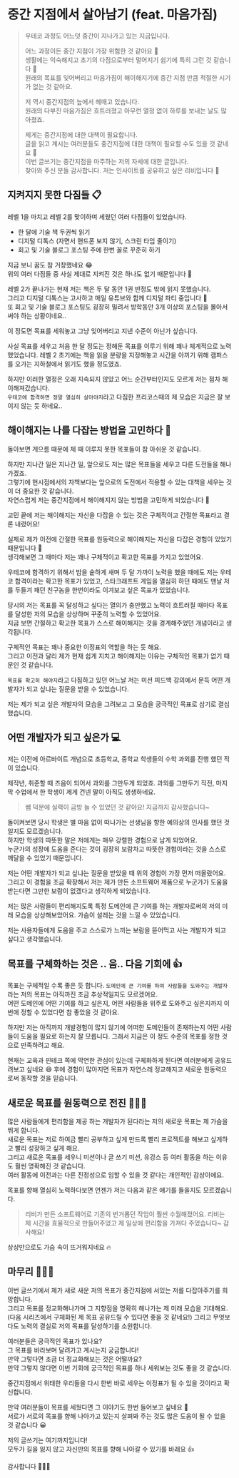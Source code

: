 # 중간 지점에서 살아남기 (feat. 마음가짐)


> 우테코 과정도 어느덧 중간이 지나가고 있는 지금입니다.
>
> 어느 과정이든 중간 지점이 가장 위험한 것 같아요 🤔  
> 생활에는 익숙해지고 초기의 다짐으로부터 멀어지기 쉽기에 특히 그런 것 같습니다 🥲  
> 원래의 목표를 잊어버리고 마음가짐이 해이해지기에 중간 지점 만큼 적절한 시기가 없는 것 같아요.
>
> 저 역시 중간지점의 늪에서 헤매고 있습니다.  
> 원래의 다부진 마음가짐은 흐트러졌고 아무런 열정 없이 하루를 보내는 날도 많아졌죠.
> 
> 제게는 중간지점에 대한 대책이 필요합니다.  
> 글을 읽고 계시는 여러분들도 중간지점에 대한 대책이 필요할 수도 있을 것 같네요 🤔  
> 이번 글쓰기는 중간지점을 마주하는 저의 자세에 대한 글입니다.  
> 찾아와 주신 분들 감사합니다. 저는 인사이트를 공유하고 싶은 리비입니다 🙌


## 지켜지지 못한 다짐들 📋
레벨 1을 마치고 레벨 2를 맞이하며 세웠던 여러 다짐들이 있었습니다.  

- 한 달에 기술 책 두권씩 읽기
- 디지털 디톡스 (자면서 핸드폰 보지 않기, 스크린 타임 줄이기)
- 회고 및 기술 블로그 포스팅 주에 한번 꼴로 꾸준히 하기

지금 보니 꿈도 참 거창했네요 😂  
위의 여러 다짐들 중 사실 제대로 지켜진 것은 하나도 없기 때문입니다 🥲  

레벨 2가 끝나가는 현재 저는 책은 두 달 동안 1권 반정도 밖에 읽지 못했습니다.  
그리고 디지털 디톡스는 고사하고 매일 유튜브와 함께 디지털 파티 중입니다 🎉   
또 회고 및 기술 블로그 포스팅도 굉장히 밀려서 방학동안 3개 이상의 포스팅을 몰아서 써야 하는 상황이네요..  

이 정도면 목표를 세워놓고 그냥 잊어버리고 지낸 수준이 아닌가 싶습니다.

사실 목표를 세우고 처음 한 달 정도는 정해둔 목표를 이루기 위해 꽤나 체계적으로 노력했었습니다.
레벨 2 초기에는 책을 읽을 분량을 지정해놓고 시간을 아끼기 위해 캠퍼스를 오가는 지하철에서 읽기도 했을 정도였죠.  

하지만 이러한 열정은 오래 지속되지 않았고 어느 순간부터인지도 모르게 저는 점차 해이해져갔습니다.  
`우테코에 합격하면 정말 열심히 살아야지`라고 다짐한 프리코스때의 제 모습은 지금은 잘 보이지 않는 듯 하네요..    


## 해이해지는 나를 다잡는 방법을 고민하다 🤔

돌아보면 게으름 때문에 제 때 이루지 못한 목표들이 참 아쉬운 것 같습니다.  

하지만 지나간 일은 지나간 일, 앞으로도 저는 많은 목표들을 세우고 다른 도전들을 해나가겠죠.   
그렇기에 현시점에서의 자책보다는 앞으로의 도전에서 적용할 수 있는 대책을 세우는 것이 더 중요한 것 같습니다.  
자연스럽게 저는 중간지점에서 해이해지지 않는 방법을 고민하게 되었습니다 🤔  

고민 끝에 저는 해이해지는 자신을 다잡을 수 있는 것은 구체적이고 간절한 목표라고 결론 내렸어요!

실제로 제가 이전에 간절한 목표를 원동력으로 해이해지는 자신을 다잡은 경험이 있었기 때문입니다 🤔  
생각해보면 그 때마다 저는 꽤나 구체적이고 확고한 목표를 가지고 있었어요.

우테코에 합격하기 위해서 밤을 숱하게 새며 두 달 가까이 노력을 했을 때에도 저는 우테코 합격이라는 확고한 목표가 있었고, 스타크래프트 게임을 열심히 하던 때에도 맨날 저를 두들겨 패던 친구놈을 한번이라도 이겨보고 싶은 목표가 있었습니다.

당시의 저는 목표를 꼭 달성하고 싶다는 열의가 충만했고 노력이 흐트러질 때마다 목표를 달성한 저의 모습을 상상하며 꾸준히 노력할 수 있었어요.  
지금 보면 간절하고 확고한 목표가 스스로 해이해지는 것을 경계해주었던 개념이라고 생각됩니다.

구체적인 목표는 꽤나 중요한 이정표의 역할을 하는 듯 해요.   
그리고 이전과 달리 제가 현재 쉽게 지치고 해이해지는 이유는 구체적인 목표가 없기 때문인 것 같습니다.  

`목표를 확고히 해야지`라고 다짐하고 있던 어느날 저는 미션 피드백 강의에서 문득 어떤 개발자가 되고 싶냐는 질문을 받을 수 있었습니다.

저는 제가 되고 싶은 개발자의 모습을 그려보고 그 모습을 궁극적인 목표로 삼기로 결심했습니다.

## 어떤 개발자가 되고 싶은가 💻

저는 이전에 아르바이트 개념으로 초등학교, 중학교 학생들의 수학 과외를 진행 했던 적이 있습니다. 

제작년, 취준할 때 즈음이 되어서 과외를 그만두게 되었죠.
과외를 그만두기 직전, 마지막 수업에서 한 학생이 제게 건넨 말이 아직도 생생하네요.

> 쌤 덕분에 실력이 금방 늘 수 있었던 것 같아요! 지금까지 감사했습니다~

돌이켜보면 당시 학생은 별 마음 없이 떠나가는 선생님을 향한 예의상의 인사를 했던 것일지도 모르겠습니다.  
하지만 학생의 따뜻한 말은 저에게는 매우 강렬한 경험으로 남게 되었어요.    
누군가의 성장에 도움을 준다는 것이 굉장히 보람차고 따뜻한 경험이라는 것을 스스로 깨달을 수 있었기 때문입니다.  

저는 어떤 개발자가 되고 싶냐는 질문을 받았을 때 위의 경험이 가장 먼저 떠올랐어요.
그리고 이 경험을 조금 확장해서 저는 제가 만든 소프트웨어 제품으로 누군가가 도움을 받는다면 그만한 보람이 없겠다고 생각하게 되었습니다.

저는 많은 사람들이 편리해지도록 특정 도메인에 큰 기여를 하는 개발자로써의 저의 미래 모습을 상상해보았어요.
가슴이 설레는 것을 느낄 수 있었습니다.

저는 사용자들에게 도움을 주고 스스로가 느끼는 보람을 뜯어먹고 사는 개발자가 되고 싶다고 생각했습니다.

## 목표를 구체화하는 것은 .. 음.. 다음 기회에 👍

목표는 구체적일 수록 좋은 듯 합니다. 
`도메인에 큰 기여를 하여 사람들을 도와주는 개발자`라는 저의 목표는 아직까진 조금 추상적일지도 모르겠어요.  
어떤 도메인에 어떤 기여를 하고 싶은지, 어떤 사람들을 위주로 도와주고 싶은지까지 이번에 정할 수 있었다면 참 좋았을 것 같아요.

하지만 저는 아직까지 개발경험이 많지 않기에 어떠한 도메인들이 존재하는지 어떤 사람들이 도움을 필요로 하는지 잘 모릅니다.
그래서 지금은 이 정도 수준의 목표를 정한 것으로 만족하려고 해요.  

현재는 교육과 핀테크 쪽에 막연한 관심이 있는데 구체화하게 된다면 여러분에게 공유드려보고 싶네요 😄
후에 경험이 많아지면 목표가 자연스레 정교해지고 새로운 원동력으로써 동작할 것을 믿습니다.  

## 새로운 목표를 원동력으로 전진 🚶🏻‍➡️

많은 사람들에게 편리함을 제공 하는 개발자가 된다라는 저의 새로운 목표는 제 가슴을 뛰게 합니다.    
새로운 목표는 저로 하여금 빨리 공부하고 싶게 만드록 빨리 프로젝트를 해보고 싶게하고 빨리 성장하고 싶게 해요.   
그리고 새로운 목표를 세우니 미션이나 글 쓰기 미션, 유강스 등 여러 활동을 하는 이유도 훨씬 명확해진 것 같습니다.   
여러 활동에 이전과는 다른 진정성으로 임할 수 있을 것 같다는 개인적인 감상이에요.   


목표를 향해 열심히 노력하다보면 언젠가 저는 다음과 같은 얘기를 들을지도 모르겠습니다.

> 리비가 만든 소프트웨어로 기존의 번거롭던 작업이 훨씬 수월해졌어요. 리비는 제 시간을 효율적으로 만들어주었고 제 일상에 편리함을 가져다 주었습니다~
> 감사해요!

상상만으로도 가슴 속이 뜨거워지네요 🔥



## 마무리 🙇🏻‍♂️
이번 글쓰기에서 제가 새로 새운 저의 목표가 중간지점에 서있는 저를 다잡아주기를 희망합니다.  
그리고 목표를 정교화해나가며 그 지향점을 명확히 해나가는 제 미래 모습을 기대해요. (다음 시리즈에서 구체화된 제 목표 공유드릴 수 있다면 좋을 것 같네요!)
그리고 무엇보다도 노력의 결실로 저의 목표를 달성하기를 소원합니다.  

여러분들은 궁극적인 목표가 있나요?  
그 목표를 바라보며 달려가고 계시는지 궁금합니다!  
만약 그렇다면 조금 더 정교화해보는 것은 어떨까요?  
만약 그렇지 않다면 이번 기회에 궁극적인 목표를 하나 세워보는 것도 좋을 것 같습니다.  

중간지점에서 위태한 우리들을 다시 한번 바로 세우는 이정표가 될 수 있을 것이라고 확신합니다.

만약 여러분들이 목표를 세웠다면 그 이야기도 한번 들어보고 싶네요 👊  
서로가 서로의 목표를 향해 나아가고 있는지 살펴봐 주는 것도 많은 도움이 될 수 있을 것 같습니다 😀  

저의 글쓰기는 여기까지입니다!  
모두가 길을 잃지 않고 자신만의 목표를 향해 나아갈 수 있기를 바래요 👍  

감사합니다 🙇🏻‍♂️

